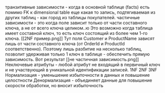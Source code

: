 транзитивные зависимости - когда в основной таблице (facts) есть помимо FK к dimensional table еще какая то запись, подтягиваемая из других таблиц - как город из таблицы покупателей.
частичные зависимости - это когда поле зависит только от части составного ключа, а не от всего ключа целиком..ю Это возможно когда таблица имеет составной ключ, то есть ключ состоящий из более чем 1-го ключа. 
[[2NF пример.png]] Тут поля Customer и ProductName зависят лишь от части составного ключа (от OrderId и ProductId соответственно). Поэтому лишь разбитие на несколько таблиц, позволит удерживая только 1 ключ в таблице - обеспечить прямую зависимость. Вот результат [[не частичная зависимость.png]]
Неключевые атрибуты - любой атрибут не входящий в первичный ключ и не участвующий в уникальной идентификации записей.
1NF
2NF
3NF
Нормализация - уменьшение избыточности в данных и повышение целостности
Денормализация - объединяет данные для повышение скорости обработки, но вносит избыточность